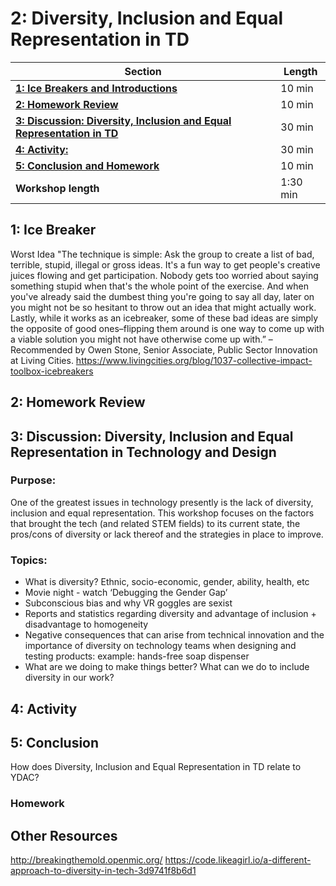 # 2: Diversity, Inclusion and Equal Representation in TD

| **Section**                                                                           | **Length** |
|---------------------------------------------------------------------------------------|------------|
| [**1: Ice Breakers and Introductions**](#1-ice-breaker)                                  | 10 min     |
| [**2: Homework Review**](#2-Homework-Review)                                            | 10 min     |
| [**3: Discussion: Diversity, Inclusion and Equal Representation in TD**](discussion) | 30 min     |
| [**4: Activity:**](#4-activity)                                                        | 30 min     |
| [**5: Conclusion and Homework**](#5-conclusion)                                          | 10 min     |
| **Workshop length**                                                                   | 1:30 min   |

## 1: Ice Breaker
Worst Idea
"The technique is simple: Ask the group to create a list of bad, terrible, stupid, illegal or gross ideas. It's a fun way to get people's creative juices flowing and get participation. Nobody gets too worried about saying something stupid when that's the whole point of the exercise. And when you've already said the dumbest thing you're going to say all day, later on you might not be so hesitant to throw out an idea that might actually work. Lastly, while it works as an icebreaker, some of these bad ideas are simply the opposite of good ones–flipping them around is one way to come up with a viable solution you might not have otherwise come up with.” 
– Recommended by Owen Stone, Senior Associate, Public Sector Innovation at Living Cities. https://www.livingcities.org/blog/1037-collective-impact-toolbox-icebreakers

## 2: Homework Review


## 3: Discussion: Diversity, Inclusion and Equal Representation in Technology and Design

### Purpose: 
One of the greatest issues in technology presently is the lack of diversity, inclusion and equal representation. This workshop focuses on the factors that brought the tech (and related STEM fields) to its current state, the pros/cons of diversity or lack thereof and the strategies in place to improve. 
### Topics: 
* What is diversity? Ethnic, socio-economic, gender, ability, health, etc
* Movie night - watch ‘Debugging the Gender Gap’
* Subconscious bias and why VR goggles are sexist
* Reports and statistics regarding diversity and advantage of inclusion + disadvantage to homogeneity 
* Negative consequences that can arise from technical innovation and the importance of diversity on technology teams when designing and testing products: example: hands-free soap dispenser
* What are we doing to make things better? What can we do to include diversity in our work?

## 4: Activity

## 5: Conclusion
How does Diversity, Inclusion and Equal Representation in TD relate to YDAC?

### Homework

## Other Resources
http://breakingthemold.openmic.org/
https://code.likeagirl.io/a-different-approach-to-diversity-in-tech-3d9741f8b6d1
